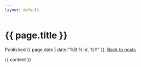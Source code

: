 ```yaml
---
layout: default
---
```


<h1>{{ page.title }}</h1>

<p>Published {{ page.date | date:"%B %-d, %Y" }}. <a href="/blog.html" title="blog">Back to posts</a></p>

{{ content }}


